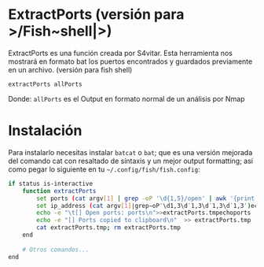 # ExtractPorts (versión para >/Fish~shell|>)
 ExtractPorts es una función creada por S4vitar. Esta herramienta nos mostrará en formato bat los puertos encontrados y guardados previamente en un archivo. (versión para fish shell)

```
extractPorts allPorts
```
Donde: `allPorts` es el Output en formato normal de un análisis por Nmap

# Instalación
Para instalarlo necesitas instalar `batcat` o `bat`; que es una versión mejorada del comando cat con resaltado de síntaxis y un mejor output formatting; así como pegar lo siguiente en tu `~/.config/fish/fish.config`:

```bash
if status is-interactive
    function extractPorts
        set ports (cat argv[1] | grep -oP '\d{1,5}/open' | awk '{print 1}')
        set ip_address (cat argv[1]∣grep−oP′\d1,3\d˙​1,3\d˙​1,3\d˙​1,3′)echo−e"\n[∗]Extractinginformation...\n">extractPorts.tmpecho−e"\t[∗]IPAddress:ip_address"  >> extractPorts.tmp
        echo -e "\t[] Open ports: ports\n">>extractPorts.tmpechoports | tr -d '\n' | xclip -sel clip
        echo -e "[] Ports copied to clipboard\n"  >> extractPorts.tmp
        cat extractPorts.tmp; rm extractPorts.tmp
    end
    
    # Otros comandos...
end
```
